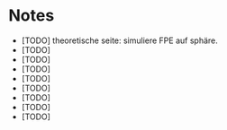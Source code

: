 # Notes

* [TODO] theoretische seite: simuliere FPE auf sphäre.
* [TODO]
* [TODO]
* [TODO]
* [TODO]
* [TODO]
* [TODO]
* [TODO]
* [TODO]

